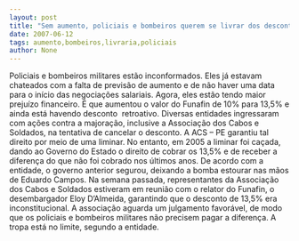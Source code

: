 ```yaml
---
layout: post
title: "Sem aumento, policiais e bombeiros querem se livrar dos descontos previdenciários "
date: 2007-06-12
tags: aumento,bombeiros,livraria,policiais
author: None
---
```

Policiais e bombeiros militares est&atilde;o inconformados. Eles j&aacute; estavam chateados com a falta de previs&atilde;o de aumento e de n&atilde;o haver uma data para o in&iacute;cio das negocia&ccedil;&otilde;es salariais. Agora, eles est&atilde;o tendo maior preju&iacute;zo financeiro. &Eacute; que aumentou o valor do Funafin de 10% para 13,5% e ainda est&aacute; havendo desconto&nbsp; retroativo.
Diversas entidades ingressaram com a&ccedil;&otilde;es contra a majora&ccedil;&atilde;o, inclusive a Associa&ccedil;&atilde;o dos Cabos e Soldados, na tentativa de cancelar o desconto. A ACS &ndash; PE garantiu tal direito por meio de uma liminar. No entanto, em 2005 a liminar foi ca&ccedil;ada, dando ao Governo do Estado o direito de cobrar os 13,5% e de receber a diferen&ccedil;a do que n&atilde;o foi cobrado nos &uacute;ltimos anos.
De acordo com a entidade, o governo anterior segurou, deixando a bomba estourar nas m&atilde;os de Eduardo Campos.
Na semana passada, representantes da Associa&ccedil;&atilde;o dos Cabos e Soldados estiveram em reuni&atilde;o com o relator do Funafin, o desembargador Eloy D&rsquo;Almeida, garantindo que o desconto de 13,5% era inconstitucional. A associa&ccedil;&atilde;o aguarda um julgamento favor&aacute;vel, de modo que os policiais e bombeiros militares n&atilde;o precisem pagar a diferen&ccedil;a. A tropa est&aacute; no limite, segundo a entidade. 